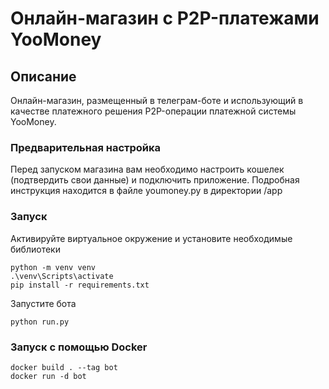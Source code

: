 # Онлайн-магазин с P2P-платежами YooMoney
## Описание
Онлайн-магазин, размещенный в телеграм-боте и использующий в качестве платежного решения P2P-операции платежной системы YooMoney.
### Предварительная настройка
Перед запуском магазина вам необходимо настроить кошелек (подтвердить свои данные) и подключить приложение.
Подробная инструкция находится в файле youmoney.py в директории /app
### Запуск
Активируйте виртуальное окружение и установите необходимые библиотеки
```
python -m venv venv
.\venv\Scripts\activate
pip install -r requirements.txt
```
Запустите бота
```
python run.py
```
### Запуск с помощью Docker
```
docker build . --tag bot
docker run -d bot
```

